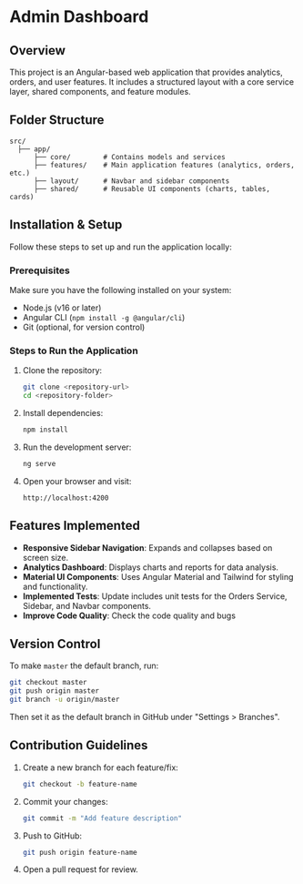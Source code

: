 # Admin Dashboard

## Overview

This project is an Angular-based web application that provides analytics, orders, and user features. It includes a structured layout with a core service layer, shared components, and feature modules.

## Folder Structure

```
src/
  ├── app/
      ├── core/        # Contains models and services
      ├── features/    # Main application features (analytics, orders, etc.)
      ├── layout/      # Navbar and sidebar components
      ├── shared/      # Reusable UI components (charts, tables, cards)
```

## Installation & Setup

Follow these steps to set up and run the application locally:

### Prerequisites

Make sure you have the following installed on your system:

- Node.js (v16 or later)
- Angular CLI (`npm install -g @angular/cli`)
- Git (optional, for version control)

### Steps to Run the Application

1. Clone the repository:
   ```sh
   git clone <repository-url>
   cd <repository-folder>
   ```
2. Install dependencies:
   ```sh
   npm install
   ```
3. Run the development server:
   ```sh
   ng serve
   ```
4. Open your browser and visit:
   ```
   http://localhost:4200
   ```

## Features Implemented

- **Responsive Sidebar Navigation**: Expands and collapses based on screen size.
- **Analytics Dashboard**: Displays charts and reports for data analysis.
- **Material UI Components**: Uses Angular Material and Tailwind for styling and functionality.
- **Implemented Tests**: Update includes unit tests for the Orders Service, Sidebar, and Navbar components.
- **Improve Code Quality**: Check the code quality and bugs


## Version Control

To make `master` the default branch, run:

```sh
git checkout master
git push origin master
git branch -u origin/master
```

Then set it as the default branch in GitHub under "Settings > Branches".

## Contribution Guidelines

1. Create a new branch for each feature/fix:
   ```sh
   git checkout -b feature-name
   ```
2. Commit your changes:
   ```sh
   git commit -m "Add feature description"
   ```
3. Push to GitHub:
   ```sh
   git push origin feature-name
   ```
4. Open a pull request for review.


